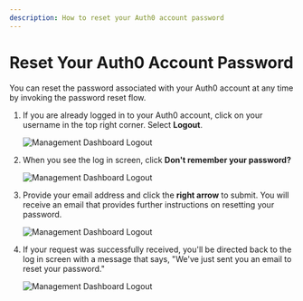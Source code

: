 ```yaml
---
description: How to reset your Auth0 account password
---
```


# Reset Your Auth0 Account Password

You can reset the password associated with your Auth0 account at any time by invoking the password reset flow.

1. If you are already logged in to your Auth0 account, click on your username in the top right corner. Select **Logout**.

    ![Management Dashboard Logout](/logout.png)

2. When you see the log in screen, click **Don't remember your password?**

    ![Management Dashboard Logout](/login-screen.png)

3. Provide your email address and click the **right arrow** to submit. You will receive an email that provides further instructions on resetting your password.

    ![Management Dashboard Logout](/provide-email.png)

4. If your request was successfully received, you'll be directed back to the log in screen with a message that says, "We've just sent you an email to reset your password."

    ![Management Dashboard Logout](/message-sent.png)
